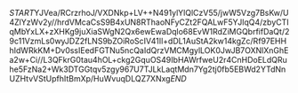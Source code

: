 $START$YJVea/RCrzrhoJ/VXDNkp+LV++N491ylYlQlCzV55/jwW5Vzg7BsKw/U4ZlYzWv2y//hrdVMcaCsS9B4xUN8RThaoNFyCZt2FQALwF5YJlqQ4/zbyCTIqMbYxLX+zXHKg9juXiaSWgN2Qx6ewEwaDqlo68EvW1RdZiMGQbrfifDaQt/29c11VzmLs0wyJDZ2fLNS9bZOiRoScIV41Il+dDL1AuStA2kw14kgZc/Rf97EHHhIdWRkKM+Dv0ssIEedFGTNu5ncQaIdQrzVMCMgylLOK0JwJB7OXNlXnGhEa2w+Ci//L3QFkrG0tau4hOL+ckg2GquOS49IbHAWrfweU2r4CnHDoELdQRuhe5FzNa2+Wk3DTGGtqv5zgy967U7TJLkLaqtMdn7Yg2tj0fb5EBWd2YTdNnUZHtvVStUpfhItBmXp/HuWvuqDLQZ7XNxg$END$